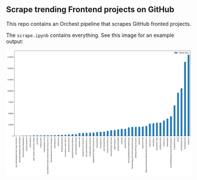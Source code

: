 ## Scrape trending Frontend projects on GitHub

This repo contains an Orchest pipeline that scrapes GitHub fronted projects.

The `scrape.ipynb` contains everything. See this image for an example output:

![Plot of Frontend popular projects](frontend-plot.png)